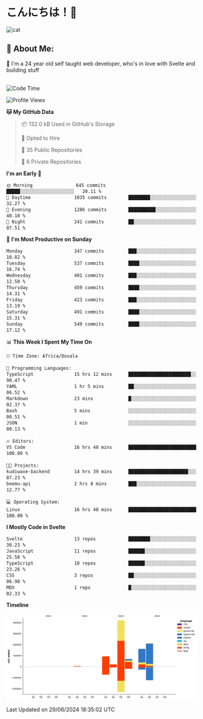 

# こんにちは！🙂  
![cat](https://github.com/michaelnji/michaelnji/assets/73862378/606e99e9-2c18-4853-8722-991e4af8eae6)

## 💫 About Me:
🙂 I'm a 24 year old self taught web developer, who's in love with Svelte and building stuff <br><br>

<!--START_SECTION:waka-->
![Code Time](http://img.shields.io/badge/Code%20Time-718%20hrs%2031%20mins-blue)

![Profile Views](http://img.shields.io/badge/Profile%20Views-246-blue)

**🐱 My GitHub Data** 

> 📦 132.0 kB Used in GitHub's Storage 
 > 
> 💼 Opted to Hire
 > 
> 📜 35 Public Repositories 
 > 
> 🔑 6 Private Repositories 
 > 
**I'm an Early 🐤** 

```text
🌞 Morning                645 commits         █████░░░░░░░░░░░░░░░░░░░░   20.11 % 
🌆 Daytime                1035 commits        ████████░░░░░░░░░░░░░░░░░   32.27 % 
🌃 Evening                1286 commits        ██████████░░░░░░░░░░░░░░░   40.10 % 
🌙 Night                  241 commits         ██░░░░░░░░░░░░░░░░░░░░░░░   07.51 % 
```
📅 **I'm Most Productive on Sunday** 

```text
Monday                   347 commits         ███░░░░░░░░░░░░░░░░░░░░░░   10.82 % 
Tuesday                  537 commits         ████░░░░░░░░░░░░░░░░░░░░░   16.74 % 
Wednesday                401 commits         ███░░░░░░░░░░░░░░░░░░░░░░   12.50 % 
Thursday                 459 commits         ████░░░░░░░░░░░░░░░░░░░░░   14.31 % 
Friday                   423 commits         ███░░░░░░░░░░░░░░░░░░░░░░   13.19 % 
Saturday                 491 commits         ████░░░░░░░░░░░░░░░░░░░░░   15.31 % 
Sunday                   549 commits         ████░░░░░░░░░░░░░░░░░░░░░   17.12 % 
```


📊 **This Week I Spent My Time On** 

```text
🕑︎ Time Zone: Africa/Douala

💬 Programming Languages: 
TypeScript               15 hrs 12 mins      ███████████████████████░░   90.47 % 
YAML                     1 hr 5 mins         ██░░░░░░░░░░░░░░░░░░░░░░░   06.52 % 
Markdown                 23 mins             █░░░░░░░░░░░░░░░░░░░░░░░░   02.37 % 
Bash                     5 mins              ░░░░░░░░░░░░░░░░░░░░░░░░░   00.51 % 
JSON                     1 min               ░░░░░░░░░░░░░░░░░░░░░░░░░   00.13 % 

🔥 Editors: 
VS Code                  16 hrs 48 mins      █████████████████████████   100.00 % 

🐱‍💻 Projects: 
kudiwave-backend         14 hrs 39 mins      ██████████████████████░░░   87.23 % 
beemu-api                2 hrs 8 mins        ███░░░░░░░░░░░░░░░░░░░░░░   12.77 % 

💻 Operating System: 
Linux                    16 hrs 48 mins      █████████████████████████   100.00 % 
```

**I Mostly Code in Svelte** 

```text
Svelte                   13 repos            ████████░░░░░░░░░░░░░░░░░   30.23 % 
JavaScript               11 repos            ██████░░░░░░░░░░░░░░░░░░░   25.58 % 
TypeScript               10 repos            ██████░░░░░░░░░░░░░░░░░░░   23.26 % 
CSS                      3 repos             ██░░░░░░░░░░░░░░░░░░░░░░░   06.98 % 
MDX                      1 repo              █░░░░░░░░░░░░░░░░░░░░░░░░   02.33 % 
```



**Timeline**

![Lines of Code chart](https://raw.githubusercontent.com/michaelnji/michaelnji/main/assets/bar_graph.png)


 Last Updated on 29/06/2024 18:35:02 UTC
<!--END_SECTION:waka-->
